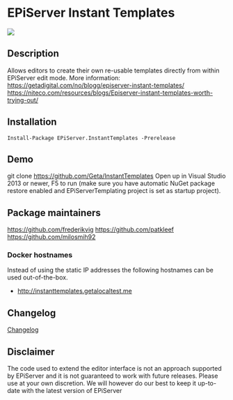# EPiServer Instant Templates

![](http://tc.geta.no/app/rest/builds/buildType:(id:TeamFrederik_InstantTemplates_InstantTemplatesDebug)/statusIcon)

## Description

Allows editors to create their own re-usable templates directly from within EPiServer edit mode.
More information:
https://getadigital.com/no/blogg/episerver-instant-templates/
https://niteco.com/resources/blogs/Episerver-instant-templates-worth-trying-out/

## Installation

```
Install-Package EPiServer.InstantTemplates -Prerelease
```

## Demo
git clone https://github.com/Geta/InstantTemplates
Open up in Visual Studio 2013 or newer, F5 to run (make sure you have automatic NuGet package restore enabled and EPiServerTemplating project is set as startup project).


## Package maintainers
https://github.com/frederikvig
https://github.com/patkleef
https://github.com/milosmih92


### Docker hostnames

Instead of using the static IP addresses the following hostnames can be used out-of-the-box.

- http://instanttemplates.getalocaltest.me


## Changelog
[Changelog](CHANGELOG.md)


## Disclaimer
The code used to extend the editor interface is not an approach supported by EPiServer and it is not guaranteed to work with future releases. Please use at your own discretion. We will however do our best to keep it up-to-date with the latest version of EPiServer
